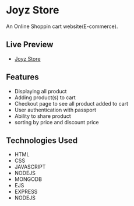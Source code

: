 
# Joyz Store

An Online Shoppin cart website(E-commerce).

## Live Preview

- [Joyz Store](https://joyz-store.cyclic.app/)


## Features

- Displaying all product
- Adding product(s) to cart
- Checkout page to see all product added to cart
- User authentication with passport
- Ability to share product
- sorting by price and discount price

## Technologies Used

- HTML
- CSS
- JAVASCRIPT
- NODEJS
- MONGODB
- EJS
- EXPRESS
- NODEJS


